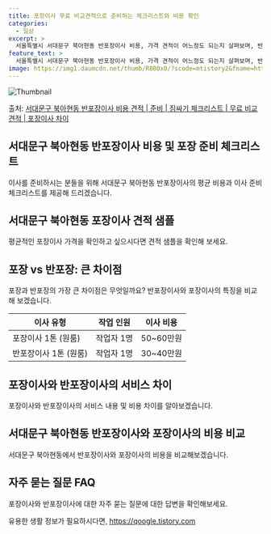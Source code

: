```yaml
---
title: 포장이사 무료 비교견적으로 준비하는 체크리스트와 비용 확인
categories:
  - 일상
excerpt: >
  서울특별시 서대문구 북아현동 반포장이사 비용, 가격 견적이 어느정도 되는지 살펴보며, 반포장이사를 준비함에 있어 짐싸기 준비 체크리스트가 무엇인지 보겠습니다. 마지막으로 포장이사와 차이점을 통해 무료 비교견적으로 어떤 것이 더 합리적인 선택인지 공유 드립니다.서대문구 북아현동 포장이사 견적 샘플 보기 👈 클릭서대문구 북아현동 포장이사 가격 살펴보기 👈 클릭서대문구 북아현동 반포장이사 평균 이사 비용평수서대문구 북아현동 평균 이사 비용원룸 이사9평 이하 (1톤)30만원~투룸/쓰리룸 이사16평 ~ 20평 (2.5톤)80만원~쓰리룸 이사21평 (5톤) ~110만원~우리집 무료 이사견적 받기 👈 클릭포장 vs 반포장: 이사 방법의 큰 차이점포장과 반포장 이사의 가장 큰 차이점은? 반포장이사는 작은 짐 정리..
feature_text: >
  서울특별시 서대문구 북아현동 반포장이사 비용, 가격 견적이 어느정도 되는지 살펴보며, 반포장이사를 준비함에 있어 짐싸기 준비 체크리스트가 무엇인지 보겠습니다. 마지막으로 포장이사와 차이점을 통해 무료 비교견적으로 어떤 것이 더 합리적인 선택인지 공유 드립니다.서대문구 북아현동 포장이사 견적 샘플 보기 👈 클릭서대문구 북아현동 포장이사 가격 살펴보기 👈 클릭서대문구 북아현동 반포장이사 평균 이사 비용평수서대문구 북아현동 평균 이사 비용원룸 이사9평 이하 (1톤)30만원~투룸/쓰리룸 이사16평 ~ 20평 (2.5톤)80만원~쓰리룸 이사21평 (5톤) ~110만원~우리집 무료 이사견적 받기 👈 클릭포장 vs 반포장: 이사 방법의 큰 차이점포장과 반포장 이사의 가장 큰 차이점은? 반포장이사는 작은 짐 정리..
image: https://img1.daumcdn.net/thumb/R800x0/?scode=mtistory2&fname=https%3A%2F%2Fblog.kakaocdn.net%2Fdn%2Few0XJX%2FbtsHdtM07bQ%2FCXjQ7UPQW4aeOuvP2tvLL1%2Fimg.webp
---
```


![Thumbnail](https://img1.daumcdn.net/thumb/R800x0/?scode=mtistory2&fname=https%3A%2F%2Fblog.kakaocdn.net%2Fdn%2Few0XJX%2FbtsHdtM07bQ%2FCXjQ7UPQW4aeOuvP2tvLL1%2Fimg.webp)

<p>출처: <a href="https://qoogle.tistory.com/9912" rel="dofollow">서대문구 북아현동 반포장이사 비용 견적 | 준비 | 짐싸기 체크리스트 | 무료 비교견적 | 포장이사 차이</a> </p>

## 서대문구 북아현동 반포장이사 비용 및 포장 준비 체크리스트

이사를 준비하시는 분들을 위해 서대문구 북아현동 반포장이사의 평균 비용과 이사 준비 체크리스트를 제공해 드리겠습니다.

## **서대문구 북아현동 포장이사 견적 샘플**

평균적인 포장이사 가격을 확인하고 싶으시다면 견적 샘플을 확인해 보세요.

## **포장 vs 반포장: 큰 차이점**

포장과 반포장의 가장 큰 차이점은 무엇일까요? 반포장이사와 포장이사의 특징을 비교해 보겠습니다.

**이사 유형** | **작업 인원** | **이사 비용**  
---|---|---  
포장이사 1톤 (원룸) | 작업자 1명 | 50~60만원  
반포장이사 1톤 (원룸) | 작업자 1명 | 30~40만원  
  
## **포장이사와 반포장이사의 서비스 차이**

포장이사와 반포장이사의 서비스 내용 및 비용 차이를 알아보겠습니다.

## **서대문구 북아현동 반포장이사와 포장이사의 비용 비교**

서대문구 북아현동에서 반포장이사와 포장이사의 비용을 비교해보겠습니다.

## **자주 묻는 질문 FAQ**

포장이사와 반포장이사에 대한 자주 묻는 질문에 대한 답변을 확인해보세요.



 

유용한 생활 정보가 필요하시다면, <a href="https://qoogle.tistory.com" rel="dofollow">https://qoogle.tistory.com</a>


